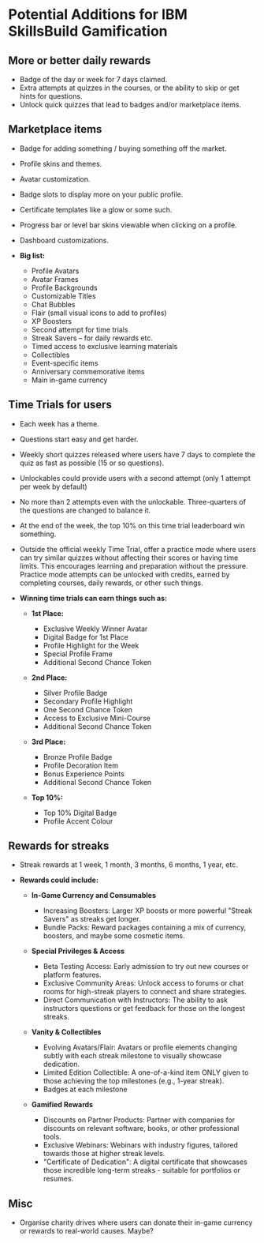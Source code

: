 # Potential Additions for IBM SkillsBuild Gamification

## More or better daily rewards

* Badge of the day or week for 7 days claimed.
* Extra attempts at quizzes in the courses, or the ability to skip or get hints for questions.
* Unlock quick quizzes that lead to badges and/or marketplace items.

## Marketplace items

* Badge for adding something / buying something off the market.
* Profile skins and themes.
* Avatar customization. 
* Badge slots to display more on your public profile.
* Certificate templates like a glow or some such.
* Progress bar or level bar skins viewable when clicking on a profile.
* Dashboard customizations.

* **Big list:**
    * Profile Avatars
    * Avatar Frames
    * Profile Backgrounds
    * Customizable Titles 
    * Chat Bubbles
    * Flair (small visual icons to add to profiles)
    * XP Boosters
    * Second attempt for time trials
    * Streak Savers – for daily rewards etc.
    * Timed access to exclusive learning materials
    * Collectibles
    * Event-specific items
    * Anniversary commemorative items
    * Main in-game currency

## Time Trials for users

* Each week has a theme.
* Questions start easy and get harder. 
* Weekly short quizzes released where users have 7 days to complete the quiz as fast as possible (15 or so questions). 
* Unlockables could provide users with a second attempt (only 1 attempt per week by default)
* No more than 2 attempts even with the unlockable. Three-quarters of the questions are changed to balance it.
* At the end of the week, the top 10% on this time trial leaderboard win something.
* Outside the official weekly Time Trial, offer a practice mode where users can try similar quizzes without affecting their scores or having time limits. This encourages learning and preparation without the pressure. Practice mode attempts can be unlocked with credits, earned by completing courses, daily rewards, or other such things.

* **Winning time trials can earn things such as:**

    * **1st Place:**
        * Exclusive Weekly Winner Avatar
        * Digital Badge for 1st Place
        * Profile Highlight for the Week
        * Special Profile Frame
        * Additional Second Chance Token

    * **2nd Place:**
        * Silver Profile Badge
        * Secondary Profile Highlight
        * One Second Chance Token
        * Access to Exclusive Mini-Course
        * Additional Second Chance Token

    * **3rd Place:**
        * Bronze Profile Badge
        * Profile Decoration Item
        * Bonus Experience Points
        * Additional Second Chance Token

    * **Top 10%:**
        * Top 10% Digital Badge
        * Profile Accent Colour 

## Rewards for streaks

* Streak rewards at 1 week, 1 month, 3 months, 6 months, 1 year, etc.

* **Rewards could include:**

    * **In-Game Currency and Consumables**
        * Increasing Boosters: Larger XP boosts or more powerful "Streak Savers" as streaks get longer.
        * Bundle Packs: Reward packages containing a mix of currency, boosters, and maybe some cosmetic items.

    * **Special Privileges & Access**
        * Beta Testing Access: Early admission to try out new courses or platform features.
        * Exclusive Community Areas: Unlock access to forums or chat rooms for high-streak players to connect and share strategies.
        * Direct Communication with Instructors: The ability to ask instructors questions or get feedback for those on the longest streaks.

    * **Vanity & Collectibles**
        * Evolving Avatars/Flair: Avatars or profile elements changing subtly with each streak milestone to visually showcase dedication.
        * Limited Edition Collectible: A one-of-a-kind item ONLY given to those achieving the top milestones (e.g., 1-year streak).
        * Badges at each milestone

    * **Gamified Rewards**
        * Discounts on Partner Products: Partner with companies for discounts on relevant software, books, or other professional tools.
        * Exclusive Webinars: Webinars with industry figures, tailored towards those at higher streak levels.
        * "Certificate of Dedication": A digital certificate that showcases those incredible long-term streaks - suitable for portfolios or resumes.


## Misc

* Organise charity drives where users can donate their in-game currency or rewards to real-world causes. Maybe? 
